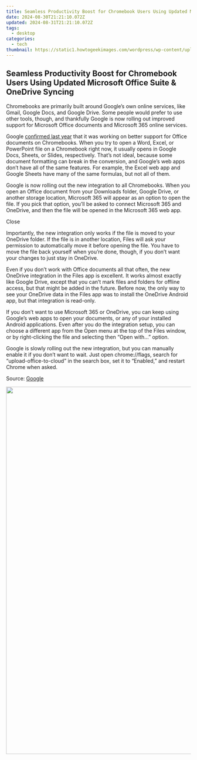 ```yaml
---
title: Seamless Productivity Boost for Chromebook Users Using Updated Microsoft Office Suite & OneDrive Syncing
date: 2024-08-30T21:21:10.072Z
updated: 2024-08-31T21:21:10.072Z
tags:
  - desktop
categories:
  - tech
thumbnail: https://static1.howtogeekimages.com/wordpress/wp-content/uploads/2023/09/52687249256_33918b0741_o.jpg
---
```


## Seamless Productivity Boost for Chromebook Users Using Updated Microsoft Office Suite & OneDrive Syncing

Chromebooks are primarily built around Google’s own online services, like Gmail, Google Docs, and Google Drive. Some people would prefer to use other tools, though, and thankfully Google is now rolling out improved support for Microsoft Office documents and Microsoft 365 online services.

 Google [confirmed last year](https://instagram-clips.techidaily.com/in-2024-spark-interest-10-innovative-highlight-ideas-to-try-now/) that it was working on better support for Office documents on Chromebooks. When you try to open a Word, Excel, or PowerPoint file on a Chromebook right now, it usually opens in Google Docs, Sheets, or Slides, respectively. That’s not ideal, because some document formatting can break in the conversion, and Google’s web apps don’t have all of the same features. For example, the Excel web app and Google Sheets have many of the same formulas, but not all of them.

 Google is now rolling out the new integration to all Chromebooks. When you open an Office document from your Downloads folder, Google Drive, or another storage location, Microsoft 365 will appear as an option to open the file. If you pick that option, you’ll be asked to connect Microsoft 365 and OneDrive, and then the file will be opened in the Microsoft 365 web app.

Close 

 Importantly, the new integration only works if the file is moved to your OneDrive folder. If the file is in another location, Files will ask your permission to automatically move it before opening the file. You have to move the file back yourself when you’re done, though, if you don’t want your changes to just stay in OneDrive.

 Even if you don’t work with Office documents all that often, the new OneDrive integration in the Files app is excellent. It works almost exactly like Google Drive, except that you can’t mark files and folders for offline access, but that might be added in the future. Before now, the only way to see your OneDrive data in the Files app was to install the OneDrive Android app, but that integration is read-only.

 If you don’t want to use Microsoft 365 or OneDrive, you can keep using Google’s web apps to open your documents, or any of your installed Android applications. Even after you do the integration setup, you can choose a different app from the Open menu at the top of the Files window, or by right-clicking the file and selecting then “Open with…” option.

 Google is slowly rolling out the new integration, but you can manually enable it if you don’t want to wait. Just open chrome://flags, search for “upload-office-to-cloud” in the search box, set it to “Enabled,” and restart Chrome when asked.

 Source: [Google](https://support.google.com/chromeos-beta/thread/271098162/rolling-out-a-new-way-to-open-and-edit-office-files)

<ins class="adsbygoogle"
     style="display:block"
     data-ad-format="autorelaxed"
     data-ad-client="ca-pub-7571918770474297"
     data-ad-slot="1223367746"></ins>



<ins class="adsbygoogle"
     style="display:block"
     data-ad-client="ca-pub-7571918770474297"
     data-ad-slot="8358498916"
     data-ad-format="auto"
     data-full-width-responsive="true"></ins>



<!-- affiliate ads begin -->
<a href="https://funwhole.sjv.io/c/5597632/1702887/17189" target="_top" id="1702887"><img src="//a.impactradius-go.com/display-ad/17189-1702887" border="0" alt="" width="1000" height="1000"/></a><img height="0" width="0" src="https://imp.pxf.io/i/5597632/1702887/17189" style="position:absolute;visibility:hidden;" border="0" />
<!-- affiliate ads end -->